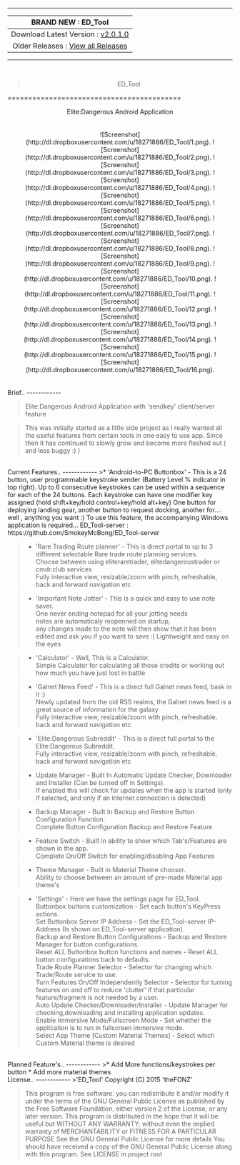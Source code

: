-------
| BRAND NEW :  ED_Tool |
| :------------: |
| Download Latest Version :  [ v2.0.1.0 ](https://github.com/SmokeyMcBong/ED_Tool/releases/tag/v2.0.1.0) |
| Older Releases : [ View all Releases ](https://github.com/SmokeyMcBong/ED_Tool/releases) |

-------
<br />  

><center>ED_Tool</center>
==========================================
<center>Elite:Dangerous Android Application</center>

<br />
<br />

<center>
![Screenshot]
(http://dl.dropboxusercontent.com/u/18271886/ED_Tool/1.png).
![Screenshot]
(http://dl.dropboxusercontent.com/u/18271886/ED_Tool/2.png).
![Screenshot]
(http://dl.dropboxusercontent.com/u/18271886/ED_Tool/3.png).
![Screenshot]
(http://dl.dropboxusercontent.com/u/18271886/ED_Tool/4.png).
![Screenshot]
(http://dl.dropboxusercontent.com/u/18271886/ED_Tool/5.png).
![Screenshot]
(http://dl.dropboxusercontent.com/u/18271886/ED_Tool/6.png).
![Screenshot]
(http://dl.dropboxusercontent.com/u/18271886/ED_Tool/7.png).
![Screenshot]
(http://dl.dropboxusercontent.com/u/18271886/ED_Tool/8.png).
![Screenshot]
(http://dl.dropboxusercontent.com/u/18271886/ED_Tool/9.png).
![Screenshot]
(http://dl.dropboxusercontent.com/u/18271886/ED_Tool/10.png).
![Screenshot]
(http://dl.dropboxusercontent.com/u/18271886/ED_Tool/11.png).
![Screenshot]
(http://dl.dropboxusercontent.com/u/18271886/ED_Tool/12.png).
![Screenshot]
(http://dl.dropboxusercontent.com/u/18271886/ED_Tool/13.png).
![Screenshot]
(http://dl.dropboxusercontent.com/u/18271886/ED_Tool/14.png).
![Screenshot]
(http://dl.dropboxusercontent.com/u/18271886/ED_Tool/15.png).
![Screenshot]
(http://dl.dropboxusercontent.com/u/18271886/ED_Tool/16.png).
</center>

<br />
<br />
Brief..
------------

>Elite:Dangerous Android Application with 'sendkey' client/server feature

>This was initially started as a little side project as I really wanted all the useful
features from certain tools in one easy to use app.
Since then it has continued to slowly grow and become more fleshed out ( and less buggy :) )

<br />
Current Features..
------------
>* 'Android-to-PC Buttonbox' - This is a 24 button, user programmable keystroke sender (Battery Level % indicator in top right).   
Up to 6 consecutive keystrokes can be used within a sequence for each of the 24 buttons.   
Each keystroke can have one modifier key assigned (hold shift+key/hold control+key/hold alt+key)    
One button for deploying landing gear, another button to request docking, another for.... well , anything you want :)   
To use this feature, the accompanying Windows application is required... ED_Tool-server : https://github.com/SmokeyMcBong/ED_Tool-server 
 

>* 'Rare Trading Route planner' - This is direct portal to up to 3 different selectable Rare trade route planning services.  
Choose between using eliteraretrader, elitedangeroustrader or cmdr.club services  
Fully interactive view, resizable/zoom with pinch, refreshable, back and forward navigation etc


>* 'Important Note Jotter' - This is a quick and easy to use note saver.  
One never ending notepad for all your jotting needs   
notes are automaticaly reopenned on startup,  
any changes made to the note will then show that it has been edited and ask you if you want to save :)
Lightweight and easy on the eyes   


>* 'Calculator' - Well, This is a Calculator.  
Simple Calculator for calculating all those credits or working out how much you have just lost in battle   


>* 'Galnet News Feed' - This is a direct full Galnet news feed, bask in it :)  
Newly updated from the old RSS realms, the Galnet news feed is a great source of information for the galaxy  
Fully interactive view, resizable/zoom with pinch, refreshable, back and forward navigation etc


>* 'Elite:Dangerous Subreddit' - This is a direct full portal to the Elite:Dangerous Subreddit.  
Fully interactive view, resizable/zoom with pinch, refreshable, back and forward navigation etc 


>* Update Manager - Built In Automatic Update Checker, Downloader and Installer (Can be turned off in Settings).  
If enabled this will check for updates when the app is started (only if selected, and only if an internet connection is detected)


>* Backup Manager - Built In Backup and Restore Button Configuration Function.  
Complete Button Configuration Backup and Restore Feature


>* Feature Switch - Built In ability to show which Tab's/Features are shown in the app.  
Complete On/Off Switch for enabling/disabling App Features 


>* Theme Manager - Built in Material Theme chooser.  
Ability to choose between an amount of pre-made Material app theme's


>* 'Settings' - Here we have the settings page for ED_Tool.   
Buttonbox buttons customization - Set each button's KeyPress actions.   
Set Buttonbox Server IP Address - Set the ED_Tool-server IP-Address (Is shown on ED_Tool-server application).   
Backup and Restore Button Configurations - Backup and Restore Manager for button configurations.   
Reset ALL Buttonbox button functions and names - Reset ALL button configurations back to defaults.   
Trade Route Planner Selector - Selector for changing which Trade/Route service to use.   
Turn Features On/Off Independently Selector - Selector for turning features on and off to reduce 'clutter' if that particular feature/fragment is not needed by a user.   
Auto Update Checker/Downloader/Installer - Update Manager for checking,downloading and installing application updates.      
Enable Immersive Mode/Fullscreen Mode - Set whether the application is to run in fullscreen immersive mode.     
Select App Theme [Custom Material Themes] - Select which Custom Material theme is desired  

<br />
Planned Feature's..
------------
>* Add More functions/keystrokes per button    
* Add more material themes 

<br />
License..
------------
>'ED_Tool'  
Copyright (C) 2015  'theFONZ'

>This program is free software: you can redistribute it and/or modify
 it under the terms of the GNU General Public License as published by
 the Free Software Foundation, either version 2 of the License, or
 any later version. 
 This program is distributed in the hope that it will be useful
 but WITHOUT ANY WARRANTY; without even the implied warranty of
 MERCHANTABILITY or FITNESS FOR A PARTICULAR PURPOSE
 See the GNU General Public License for more details
 You should have received a copy of the GNU General Public License
 along with this program. See LICENSE in project root
